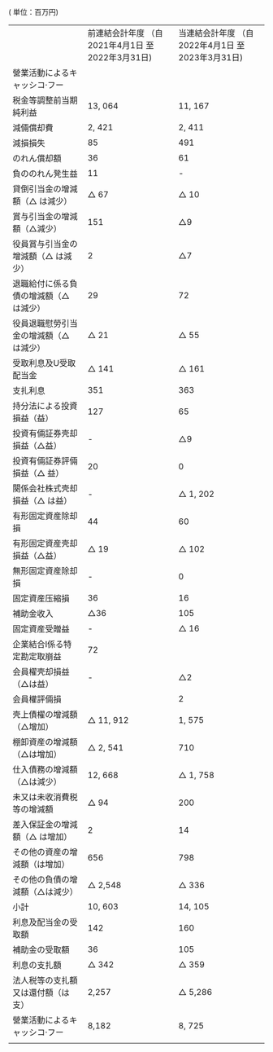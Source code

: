 ( 単位：百万円)  


<html><body><table><tr><td></td><td>前連結会計年度 （自2021年4月1日 至 2022年3月31日)</td><td>当連結会計年度 （自2022年4月1日 至2023年3月31日)</td></tr><tr><td>營業活動によるキャッシコ·フー</td><td></td><td></td></tr><tr><td>税金等調整前当期純利益</td><td>13, 064</td><td>11, 167</td></tr><tr><td>減倆償却費</td><td>2, 421</td><td>2, 411</td></tr><tr><td>減損損失</td><td>85</td><td>491</td></tr><tr><td>のれん償却額</td><td>36</td><td>61</td></tr><tr><td>負ののれん凳生益</td><td> 11</td><td>-</td></tr><tr><td>貸倒引当金の增減額（△ は減少）</td><td>△ 67</td><td>△ 10</td></tr><tr><td>賞与引当金の增減額（△減少）</td><td>151</td><td>△9</td></tr><tr><td>役員賞与引当金の增減額（△ は減少）</td><td>2</td><td>△7</td></tr><tr><td>退職給付に係る負債の增減額（△ は減少）</td><td> 29</td><td>72</td></tr><tr><td>役員退職慰勞引当金の增減額（△ は減少）</td><td>△ 21</td><td>△ 55</td></tr><tr><td>受取利息及U受取配当金</td><td>△ 141</td><td>△ 161</td></tr><tr><td>支扎利息</td><td>351</td><td>363</td></tr><tr><td>持分法による投資損益（益）</td><td> 127</td><td> 65</td></tr><tr><td>投資有倆証券壳却損益（△益）</td><td>-</td><td>△9</td></tr><tr><td>投資有倆証券評倆損益（△ 益）</td><td>20</td><td>0</td></tr><tr><td>闋係会社株式壳却損益（△ は益）</td><td>-</td><td>△ 1, 202</td></tr><tr><td>有形固定資産除却損</td><td>44</td><td>60</td></tr><tr><td>有形固定資産壳却損益（△益）</td><td>△ 19</td><td>△ 102</td></tr><tr><td>無形固定資産除却損</td><td>-</td><td>0</td></tr><tr><td>固定資産压縮損</td><td>36</td><td>16</td></tr><tr><td>補助金收入</td><td>△36</td><td> 105</td></tr><tr><td>固定資産受贈益</td><td>-</td><td>△ 16</td></tr><tr><td>企業結合I係る特定勘定取崩益</td><td> 72</td><td></td></tr><tr><td>会員櫂壳却損益（△は益）</td><td>-</td><td>△2</td></tr><tr><td>会員權評倆損</td><td></td><td>2</td></tr><tr><td>壳上債櫂の增減額（△增加）</td><td>△ 11, 912</td><td>1, 575</td></tr><tr><td>棚卸資産の增減額（△は增加）</td><td>△ 2, 541</td><td>710</td></tr><tr><td>仕入債務の增減額（△は減少）</td><td>12, 668</td><td>△ 1, 758</td></tr><tr><td>未又は未收消費税等の增減額</td><td>△ 94</td><td>200</td></tr><tr><td>差入保証金の增減額（△ は增加）</td><td>2</td><td>14</td></tr><tr><td>その他の資産の增減額（は增加）</td><td> 656</td><td>798</td></tr><tr><td>その他の負債の增減額（△は減少）</td><td>△ 2,548</td><td>△ 336</td></tr><tr><td>小計</td><td>10, 603</td><td>14, 105</td></tr><tr><td>利息及配当金の受取額</td><td>142</td><td>160</td></tr><tr><td>補助金の受取額</td><td>36</td><td>105</td></tr><tr><td>利息の支扎額</td><td>△ 342</td><td>△ 359</td></tr><tr><td>法人税等の支扎額又は還付額（は支）</td><td> 2,257</td><td>△ 5,286</td></tr><tr><td>營業活動によるキャッシコ·フー</td><td>8,182</td><td>8, 725</td></tr><tr><td></td><td></td><td></td></tr></table></body></html>  